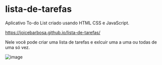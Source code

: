 # lista-de-tarefas

Aplicativo To-do List criado usando HTML CSS e JavaScript. 

https://joicebarbosa.github.io/lista-de-tarefas/

Nele você pode criar uma lista de tarefas e exlcuir uma a uma ou todas de uma só vez.

![image](https://user-images.githubusercontent.com/88986228/147773301-d3f14adc-1d7d-458d-b0ae-cf3c663327d3.png)


